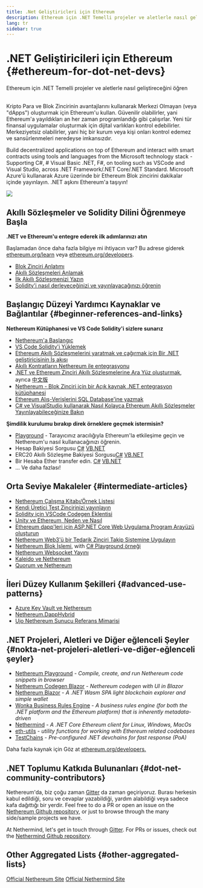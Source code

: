 ```yaml
---
title: .Net Geliştiricleri için Ethereum
description: Ethereum için .NET Temelli projeler ve aletlerle nasıl geliştireceğini öğren
lang: tr
sidebar: true
---
```


# .NET Geliştiricileri için Ethereum {#ethereum-for-dot-net-devs}

<div class="featured">Ethereum için .NET Temelli projeler ve aletlerle nasıl geliştireceğini öğren</div><br/>

Kripto Para ve Blok Zincirinin avantajlarını kullanarak Merkezi Olmayan (veya "dApps") oluşturmak için Ethereum'u kullan. Güvenilir olabilirler, yani Ethereum'a yayıldıkları an her zaman programlandığı gibi çalışırlar. Yeni tür finansal uygulamalar oluşturmak için dijital varlıkları kontrol edebilirler. Merkeziyetsiz olabilirler, yani hiç bir kurum veya kişi onları kontrol edemez ve sansürlenmeleri neredeyse imkansızdır.

Build decentralized applications on top of Ethereum and interact with smart contracts using tools and languages from the Microsoft technology stack - Supporting C#, # Visual Basic .NET, F#, on tooling such as VSCode and Visual Studio, across .NET Framework/.NET Core/.NET Standard. Microsoft Azure'ü kullanarak Azure üzerinde bir Ethereum Blok zincirini dakikalar içinde yayınlayın. .NET aşkını Ethereum'a taşıyın!

<img src="https://raw.githubusercontent.com/Nethereum/Nethereum/master/logos/logo192x192t.png" />

## Akıllı Sözleşmeler ve Solidity Dilini Öğrenmeye Başla

**.NET ve Ethereum'u entegre ederek ilk adımlarınızı atın**

Başlamadan önce daha fazla bilgiye mi ihtiyacın var? Bu adrese giderek [ethereum.org/learn](/tr/learn/) veya [ethereum.org/developers](/tr/developers/).

- [Blok Zinciri Anlatımı](https://kauri.io/article/d55684513211466da7f8cc03987607d5/blockchain-explained)
- [Akıllı Sözleşmeleri Anlamak](https://kauri.io/article/e4f66c6079e74a4a9b532148d3158188/ethereum-101-part-5-the-smart-contract)
- [İlk Akıllı Sözleşmenizi Yazın](https://kauri.io/article/124b7db1d0cf4f47b414f8b13c9d66e2/remix-ide-your-first-smart-contract)
- [Solidity'i nasıl derleyeceğinizi ve yayınlayacağınızı öğrenin](https://kauri.io/article/973c5f54c4434bb1b0160cff8c695369/understanding-smart-contract-compilation-and-deployment)

## Başlangıç Düzeyi Yardımcı Kaynaklar ve Bağlantılar {#beginner-references-and-links}

**Nethereum Kütüphanesi ve VS Code Solidity'i sizlere sunarız**

- [Nethereum'a Başlangıç](https://docs.nethereum.com/en/latest/getting-started/)
- [VS Code Solidity'i Yüklemek](https://marketplace.visualstudio.com/items?itemName=JuanBlanco.solidity)
- [Ethereum Akıllı Sözleşmelerini yaratmak ve çağırmak için Bir .NET geliştiricisinin İş akışı](https://medium.com/coinmonks/a-net-developers-workflow-for-creating-and-calling-ethereum-smart-contracts-44714f191db2)
- [Akıllı Kontratların Nethereum ile entegrasyonu](https://kauri.io/article/b54334b0695342c1bbe161c4c4467b50/smart-contracts-integration-with-nethereum)
- [.NET ve Ethereum Zinciri Akıllı Sözleşmelerine Ara Yüz oluşturmak](https://medium.com/my-blockchain-development-daily-journey/interfacing-net-and-ethereum-blockchain-smart-contracts-with-nethereum-2fa3729ac933), ayrıca [中文版](https://medium.com/my-blockchain-development-daily-journey/%E4%BD%BF%E7%94%A8nethereum%E9%80%A3%E6%8E%A5-net%E5%92%8C%E4%BB%A5%E5%A4%AA%E7%B6%B2%E5%8D%80%E5%A1%8A%E9%8F%88%E6%99%BA%E8%83%BD%E5%90%88%E7%B4%84-4a96d35ad1e1)
- [Nethereum - Blok Zinciri için bir Açık kaynak .NET entegrasyon kütüphanesi](https://kauri.io/article/d15dfd4903f149cdb84b3ce666103b52/v1/nethereum-an-open-source-.net-integration-library-for-blockchain)
- [Ethereum Alış-Verişlerini SQL Database'ine yazmak](https://medium.com/coinmonks/writing-ethereum-transactions-to-sql-database-using-nethereum-fd94e0e4fa36)
- [C# ve VisualStudio kullanarak Nasıl Kolayca Ethereum Akıllı Sözleşmeler Yayınlayabileceğinize Bakın](https://koukia.ca/deploy-ethereum-smart-contracts-using-c-and-visualstudio-5be188ae928c) <br/>

**Şimdilik kurulumu bırakıp direk örneklere geçmek istermisin?**

- [Playground](http://playground.nethereum.com) - Tarayıcınız aracılığıyla Ethereum'la etkileşime geçin ve Nethereum'u nasıl kullanacağınızı öğrenin.
- Hesap Bakiyesi Sorgusu [C#](http://playground.nethereum.com/csharp/id/1001) [VB.NET](http://playground.nethereum.com/vb/id/2001)
- ERC20 Akıllı Sözleşme Bakiyesi Sorgusu[C#](http://playground.nethereum.com/csharp/id/1005) [VB.NET](http://playground.nethereum.com/vb/id/2004)
- Bir Hesaba Ether transfer edin. [C#](http://playground.nethereum.com/csharp/id/1003) [VB.NET](http://playground.nethereum.com/vb/id/2003)
- ... Ve daha fazlası!

## Orta Seviye Makaleler {#intermediate-articles}

- [Nethereum Çalışma Kitabı/Örnek Listesi](http://docs.nethereum.com/en/latest/Nethereum.Workbooks/docs/)
- [Kendi Üretici Test Zincirinizi yayınlayın](https://github.com/Nethereum/Testchains)
- [Solidity için VSCode Codegen Eklentisi](https://docs.nethereum.com/en/latest/nethereum-codegen-vscodesolidity/)
- [Unity ve Ethereum, Neden ve Nasıl](https://www.raywenderlich.com/5509-unity-and-ethereum-why-and-how)
- [Ethereum dapp'leri için ASP.NET Core Web Uygulama Program Arayüzü oluşturun](https://tech-mint.com/create-asp-net-core-web-api-for-ethereum-dapps/)
- [Nethereum Web3'ü bir Tedarik Zinciri Takip Sistemine Uygulayın](http://blog.pomiager.com/post/using-nethereum-web3-to-implement-a-supply-chain-traking-system4)
- [Nethereum Blok İşlemi](https://nethereum.readthedocs.io/en/latest/nethereum-block-processing-detail/), with [C# Playground örneği](http://playground.nethereum.com/csharp/id/1025)
- [Nethereum Websocket Yayını](https://nethereum.readthedocs.io/en/latest/nethereum-subscriptions-streaming/)
- [Kaleido ve Nethereum](https://kaleido.io/kaleido-and-nethereum/)
- [Quorum ve Nethereum](https://github.com/Nethereum/Nethereum/blob/master/src/Nethereum.Quorum/README.md)

## İleri Düzey Kullanım Şekilleri {#advanced-use-patterns}

- [Azure Key Vault ve Nethereum](https://github.com/Azure-Samples/bc-community-samples/tree/master/akv-nethereum)
- [Nethereum.DappHybrid](https://github.com/Nethereum/Nethereum.DappHybrid)
- [Ujo Nethereum Sunucu Referans Mimarisi](https://docs.nethereum.com/en/latest/nethereum-ujo-backend-sample/)

## .NET Projeleri, Aletleri ve Diğer eğlenceli Şeyler {#nokta-net-projeleri-aletleri-ve-diğer-eğlenceli şeyler}

- [Nethereum Playground](http://playground.nethereum.com/) - _Compile, create, and run Nethereum code snippets in browser_
- [Nethereum Codegen Blazor](https://github.com/Nethereum/Nethereum.CodeGen.Blazor) - _Nethereum codegen with UI in Blazor_
- [Nethereum Blazor](https://github.com/Nethereum/NethereumBlazor) - _A .NET Wasm SPA light blockchain explorer and simple wallet_
- [Wonka Business Rules Engine](https://docs.nethereum.com/en/latest/wonka/) - _A business rules engine (for both the .NET platform and the Ethereum platform) that is inherently metadata-driven_
- [Nethermind](https://github.com/NethermindEth/nethermind) - _A .NET Core Ethereum client for Linux, Windows, MacOs_
- [eth-utils](https://github.com/ethereum/eth-utils/) - _utility functions for working with Ethereum related codebases_
- [TestChains](https://github.com/Nethereum/TestChains) - _Pre-configured .NET devchains for fast response (PoA)_

Daha fazla kaynak için Göz at [ethereum.org/developers.](/tr/developers/)

## .NET Toplumu Katkıda Bulunanları {#dot-net-community-contributors}

Nethereum'da, biz çoğu zaman [Gitter](https://gitter.im/Nethereum/Nethereum) da zaman geçiriyoruz. Burası herkesin kabul edildiği, soru ve cevaplar yazabildiği, yardım alabildiği veya sadece kafa dağıttığı bir yerdir. Feel free to do a PR or open an issue on the [Nethereum Github repository](https://github.com/Nethereum), or just to browse through the many side/sample projects we have.

At Nethermind, let's get in touch through [Gitter](https://gitter.im/nethermindeth/nethermind). For PRs or issues, check out the [Nethermind Github repository](https://github.com/NethermindEth/nethermind).

## Other Aggregated Lists {#other-aggregated-lists}

[Official Nethereum Site](https://nethereum.com/) [Official Nethermind Site](https://nethermind.io/)
